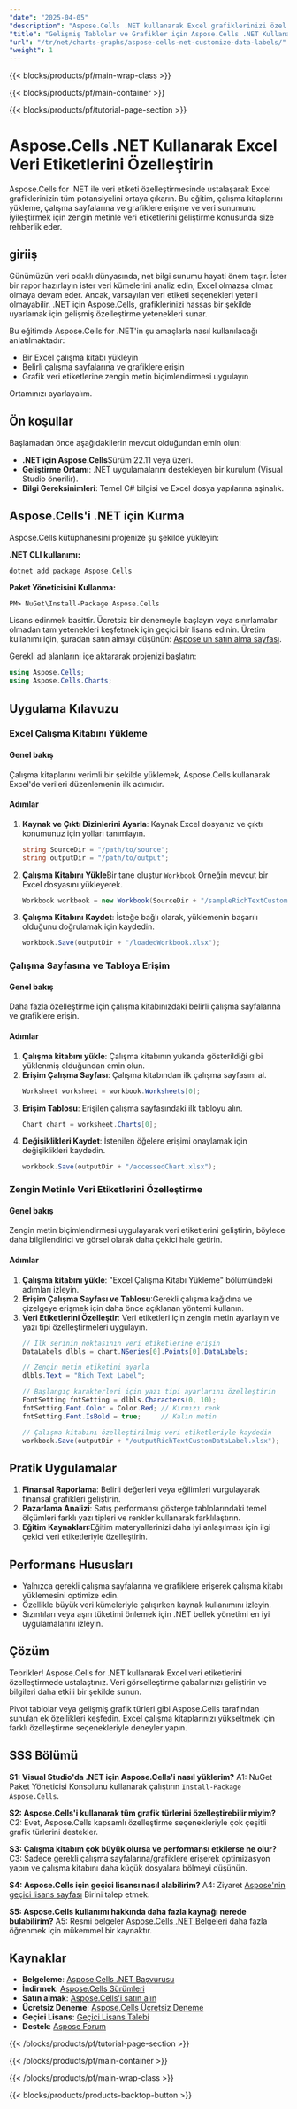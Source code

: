 ```yaml
---
"date": "2025-04-05"
"description": "Aspose.Cells .NET kullanarak Excel grafiklerinizi özel veri etiketleriyle nasıl geliştireceğinizi öğrenin. Çalışma kitaplarını yükleme, grafiklere erişme ve zengin metin biçimlendirmesi uygulama tekniklerinde ustalaşın."
"title": "Gelişmiş Tablolar ve Grafikler için Aspose.Cells .NET Kullanarak Excel Veri Etiketlerini Özelleştirin"
"url": "/tr/net/charts-graphs/aspose-cells-net-customize-data-labels/"
"weight": 1
---
```


{{< blocks/products/pf/main-wrap-class >}}

{{< blocks/products/pf/main-container >}}

{{< blocks/products/pf/tutorial-page-section >}}


# Aspose.Cells .NET Kullanarak Excel Veri Etiketlerini Özelleştirin

Aspose.Cells for .NET ile veri etiketi özelleştirmesinde ustalaşarak Excel grafiklerinizin tüm potansiyelini ortaya çıkarın. Bu eğitim, çalışma kitaplarını yükleme, çalışma sayfalarına ve grafiklere erişme ve veri sunumunu iyileştirmek için zengin metinle veri etiketlerini geliştirme konusunda size rehberlik eder.

## giriiş

Günümüzün veri odaklı dünyasında, net bilgi sunumu hayati önem taşır. İster bir rapor hazırlayın ister veri kümelerini analiz edin, Excel olmazsa olmaz olmaya devam eder. Ancak, varsayılan veri etiketi seçenekleri yeterli olmayabilir. .NET için Aspose.Cells, grafiklerinizi hassas bir şekilde uyarlamak için gelişmiş özelleştirme yetenekleri sunar.

Bu eğitimde Aspose.Cells for .NET'in şu amaçlarla nasıl kullanılacağı anlatılmaktadır:
- Bir Excel çalışma kitabı yükleyin
- Belirli çalışma sayfalarına ve grafiklere erişin
- Grafik veri etiketlerine zengin metin biçimlendirmesi uygulayın

Ortamınızı ayarlayalım.

## Ön koşullar

Başlamadan önce aşağıdakilerin mevcut olduğundan emin olun:
- **.NET için Aspose.Cells**Sürüm 22.11 veya üzeri.
- **Geliştirme Ortamı**: .NET uygulamalarını destekleyen bir kurulum (Visual Studio önerilir).
- **Bilgi Gereksinimleri**: Temel C# bilgisi ve Excel dosya yapılarına aşinalık.

## Aspose.Cells'i .NET için Kurma

Aspose.Cells kütüphanesini projenize şu şekilde yükleyin:

**.NET CLI kullanımı:**
```bash
dotnet add package Aspose.Cells
```

**Paket Yöneticisini Kullanma:**
```plaintext
PM> NuGet\Install-Package Aspose.Cells
```

Lisans edinmek basittir. Ücretsiz bir denemeyle başlayın veya sınırlamalar olmadan tam yetenekleri keşfetmek için geçici bir lisans edinin. Üretim kullanımı için, şuradan satın almayı düşünün: [Aspose'un satın alma sayfası](https://purchase.aspose.com/buy).

Gerekli ad alanlarını içe aktararak projenizi başlatın:
```csharp
using Aspose.Cells;
using Aspose.Cells.Charts;
```

## Uygulama Kılavuzu

### Excel Çalışma Kitabını Yükleme

#### Genel bakış
Çalışma kitaplarını verimli bir şekilde yüklemek, Aspose.Cells kullanarak Excel'de verileri düzenlemenin ilk adımıdır.

#### Adımlar
1. **Kaynak ve Çıktı Dizinlerini Ayarla**: Kaynak Excel dosyanız ve çıktı konumunuz için yolları tanımlayın.
    ```csharp
    string SourceDir = "/path/to/source";
    string outputDir = "/path/to/output";
    ```
2. **Çalışma Kitabını Yükle**Bir tane oluştur `Workbook` Örneğin mevcut bir Excel dosyasını yükleyerek.
    ```csharp
    Workbook workbook = new Workbook(SourceDir + "/sampleRichTextCustomDataLabel.xlsx");
    ```
3. **Çalışma Kitabını Kaydet**: İsteğe bağlı olarak, yüklemenin başarılı olduğunu doğrulamak için kaydedin.
    ```csharp
    workbook.Save(outputDir + "/loadedWorkbook.xlsx");
    ```

### Çalışma Sayfasına ve Tabloya Erişim

#### Genel bakış
Daha fazla özelleştirme için çalışma kitabınızdaki belirli çalışma sayfalarına ve grafiklere erişin.

#### Adımlar
1. **Çalışma kitabını yükle**: Çalışma kitabının yukarıda gösterildiği gibi yüklenmiş olduğundan emin olun.
2. **Erişim Çalışma Sayfası**: Çalışma kitabından ilk çalışma sayfasını al.
    ```csharp
    Worksheet worksheet = workbook.Worksheets[0];
    ```
3. **Erişim Tablosu**: Erişilen çalışma sayfasındaki ilk tabloyu alın.
    ```csharp
    Chart chart = worksheet.Charts[0];
    ```
4. **Değişiklikleri Kaydet**: İstenilen öğelere erişimi onaylamak için değişiklikleri kaydedin.
    ```csharp
    workbook.Save(outputDir + "/accessedChart.xlsx");
    ```

### Zengin Metinle Veri Etiketlerini Özelleştirme

#### Genel bakış
Zengin metin biçimlendirmesi uygulayarak veri etiketlerini geliştirin, böylece daha bilgilendirici ve görsel olarak daha çekici hale getirin.

#### Adımlar
1. **Çalışma kitabını yükle**: "Excel Çalışma Kitabı Yükleme" bölümündeki adımları izleyin.
2. **Erişim Çalışma Sayfası ve Tablosu**:Gerekli çalışma kağıdına ve çizelgeye erişmek için daha önce açıklanan yöntemi kullanın.
3. **Veri Etiketlerini Özelleştir**: Veri etiketleri için zengin metin ayarlayın ve yazı tipi özelleştirmeleri uygulayın.
    ```csharp
    // İlk serinin noktasının veri etiketlerine erişin
    DataLabels dlbls = chart.NSeries[0].Points[0].DataLabels;
    
    // Zengin metin etiketini ayarla
    dlbls.Text = "Rich Text Label";
    
    // Başlangıç karakterleri için yazı tipi ayarlarını özelleştirin
    FontSetting fntSetting = dlbls.Characters(0, 10);
    fntSetting.Font.Color = Color.Red; // Kırmızı renk
    fntSetting.Font.IsBold = true;     // Kalın metin

    // Çalışma kitabını özelleştirilmiş veri etiketleriyle kaydedin
    workbook.Save(outputDir + "/outputRichTextCustomDataLabel.xlsx");
    ```

## Pratik Uygulamalar

1. **Finansal Raporlama**: Belirli değerleri veya eğilimleri vurgulayarak finansal grafikleri geliştirin.
2. **Pazarlama Analizi**: Satış performansı gösterge tablolarındaki temel ölçümleri farklı yazı tipleri ve renkler kullanarak farklılaştırın.
3. **Eğitim Kaynakları**:Eğitim materyallerinizi daha iyi anlaşılması için ilgi çekici veri etiketleriyle özelleştirin.

## Performans Hususları

- Yalnızca gerekli çalışma sayfalarına ve grafiklere erişerek çalışma kitabı yüklemesini optimize edin.
- Özellikle büyük veri kümeleriyle çalışırken kaynak kullanımını izleyin.
- Sızıntıları veya aşırı tüketimi önlemek için .NET bellek yönetimi en iyi uygulamalarını izleyin.

## Çözüm

Tebrikler! Aspose.Cells for .NET kullanarak Excel veri etiketlerini özelleştirmede ustalaştınız. Veri görselleştirme çabalarınızı geliştirin ve bilgileri daha etkili bir şekilde sunun.

Pivot tablolar veya gelişmiş grafik türleri gibi Aspose.Cells tarafından sunulan ek özellikleri keşfedin. Excel çalışma kitaplarınızı yükseltmek için farklı özelleştirme seçenekleriyle deneyler yapın.

## SSS Bölümü

**S1: Visual Studio'da .NET için Aspose.Cells'i nasıl yüklerim?**
A1: NuGet Paket Yöneticisi Konsolunu kullanarak çalıştırın `Install-Package Aspose.Cells`.

**S2: Aspose.Cells'i kullanarak tüm grafik türlerini özelleştirebilir miyim?**
C2: Evet, Aspose.Cells kapsamlı özelleştirme seçenekleriyle çok çeşitli grafik türlerini destekler.

**S3: Çalışma kitabım çok büyük olursa ve performansı etkilerse ne olur?**
C3: Sadece gerekli çalışma sayfalarına/grafiklere erişerek optimizasyon yapın ve çalışma kitabını daha küçük dosyalara bölmeyi düşünün.

**S4: Aspose.Cells için geçici lisansı nasıl alabilirim?**
A4: Ziyaret [Aspose'nin geçici lisans sayfası](https://purchase.aspose.com/temporary-license/) Birini talep etmek.

**S5: Aspose.Cells kullanımı hakkında daha fazla kaynağı nerede bulabilirim?**
A5: Resmi belgeler [Aspose.Cells .NET Belgeleri](https://reference.aspose.com/cells/net/) daha fazla öğrenmek için mükemmel bir kaynaktır.

## Kaynaklar

- **Belgeleme**: [Aspose.Cells .NET Başvurusu](https://reference.aspose.com/cells/net/)
- **İndirmek**: [Aspose.Cells Sürümleri](https://releases.aspose.com/cells/net/)
- **Satın almak**: [Aspose.Cells'i satın alın](https://purchase.aspose.com/buy)
- **Ücretsiz Deneme**: [Aspose.Cells Ücretsiz Deneme](https://releases.aspose.com/cells/net/)
- **Geçici Lisans**: [Geçici Lisans Talebi](https://purchase.aspose.com/temporary-license/)
- **Destek**: [Aspose Forum](https://forum.aspose.com/c/cells/9)

{{< /blocks/products/pf/tutorial-page-section >}}

{{< /blocks/products/pf/main-container >}}

{{< /blocks/products/pf/main-wrap-class >}}

{{< blocks/products/products-backtop-button >}}